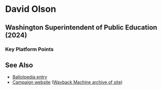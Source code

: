# David Olson

## Washington Superintendent of Public Education (2024)

### Key Platform Points

## See Also

* [Ballotpedia entry](https://ballotpedia.org/David_Olson_(Washington))
* [Campaign website](https://electdavidolson.com) ([Wayback Machine archive of site](https://web.archive.org/web/20240000000000*/https://electdavidolson.com))
